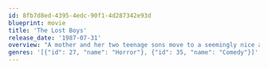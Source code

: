 ```yaml
---
id: 8fb7d8ed-4395-4edc-90f1-4d287342e93d
blueprint: movie
title: 'The Lost Boys'
release_date: '1987-07-31'
overview: "A mother and her two teenage sons move to a seemingly nice and quiet small coastal California town yet soon find out that it's overrun by bike gangs and vampires. A couple of teenage friends take it upon themselves to hunt down the vampires that they suspect of a few mysterious murders and restore peace and calm to their town."
genres: '[{"id": 27, "name": "Horror"}, {"id": 35, "name": "Comedy"}]'
---
```

